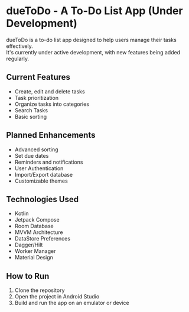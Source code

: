 # dueToDo - A To-Do List App (Under Development)

dueToDo is a to-do list app designed to help users manage their tasks effectively. \
It's currently under active development, with new features being added regularly.

## Current Features

*   Create, edit and delete tasks
*   Task prioritization
*   Organize tasks into categories
*   Search Tasks
*   Basic sorting

## Planned Enhancements

*   Advanced sorting
*   Set due dates
*   Reminders and notifications
*   User Authentication
*   Import/Export database
*   Customizable themes

## Technologies Used

*   Kotlin
*   Jetpack Compose
*   Room Database
*   MVVM Architecture
*   DataStore Preferences
*   Dagger/Hilt
*   Worker Manager
*   Material Design

## How to Run

1.  Clone the repository
2.  Open the project in Android Studio
3.  Build and run the app on an emulator or device
